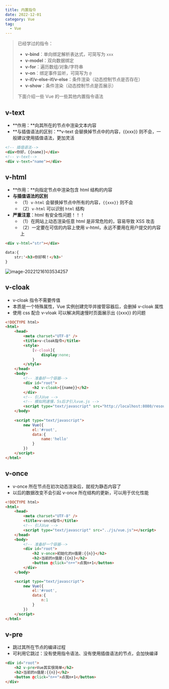 ```yaml
---
title: 内置指令
date: 2022-12-01
category: Vue
tag:
  - Vue
---
```


> 已经学过的指令：
>
> - **v-bind**：单向绑定解析表达式，可简写为 `xxx`
> - **v-model**：双向数据绑定
> - **v-for**：遍历数组/对象/字符串
> - **v-on**：绑定事件监听，可简写为 `@`
> - **v-if/v-else-if/v-else**：条件渲染（动态控制节点是否存在）
> - **v-show**：条件渲染（动态控制节点是否展示）
>
> 下面介绍一些 Vue 的一些其他内置指令语法

## v-text

- **作用：**向其所在的节点中渲染文本内容
- **与插值语法的区别：**v-text 会替换掉节点中的内容，{{xxx}} 则不会，一般建议使用插值语法，更加灵活

```html
<!-- 插值语法-->
<div>你好，{{name}}</div>
<!-- v-text-->
<div v-text="name"></div>
```

## v-html

- **作用：**向指定节点中渲染包含 html 结构的内容
- **与插值语法的区别**
  - （1）`v-html` 会替换掉节点中所有的内容，`{{xxx}}` 则不会
  - （2）`v-html` 可以识别 `html` 结构
- **严重注意**：html 有安全性问题！！！
  - （1）在网站上动态渲染任意 html 是非常危险的，容易导致 XSS 攻击
  - （2）一定要在可信的内容上使用 v-html，永远不要用在用户提交的内容上

```html
<div v-html="str"></div>

data:{
    str:'<h3>你好啊！</h3>'
}
```

![image-20221216103534257](http://img.hl1015.top/work/image-20221216103534257.png)

## v-cloak

- v-cloak 指令不需要传值
- 本质是一个特殊属性，Vue 实例创建完毕并接管容器后，会删掉 v-cloak 属性
- 使用 css 配合 v-vloak 可以解决网速慢时页面展示出 {{xxx}} 的问题

```html
<!DOCTYPE html>
<html>
	<head>
		<meta charset="UTF-8" />
		<title>v-cloak指令</title>
		<style>
			[v-cloak]{
				display:none;
			}
		</style>
	</head>
	<body>
		<!-- 准备好一个容器-->
		<div id="root">
			<h2 v-cloak>{{name}}</h2>
		</div>
        <!-- 引入Vue -->
        <!-- 模拟网速慢，5s后才引入vue.js -->
		<script type="text/javascript" src="http://localhost:8080/resource/5s/vue.js"></script>
	</body>
	
	<script type="text/javascript">
		new Vue({
			el:'#root',
			data:{
				name:'hello'
			}
		})
	</script>
</html>
```

## v-once

- v-once 所在节点在初次动态渲染后，就视为静态内容了
- 以后的数据改变不会引起 v-once 所在结构的更新，可以用于优化性能

```html
<!DOCTYPE html>
<html>
	<head>
		<meta charset="UTF-8" />
		<title>v-once指令</title>
		<!-- 引入Vue -->
		<script type="text/javascript" src="../js/vue.js"></script>
	</head>
	<body>
		<!-- 准备好一个容器-->
		<div id="root">
			<h2 v-once>初始化的n值是:{{n}}</h2>
			<h2>当前的n值是:{{n}}</h2>
			<button @click="n++">点我n+1</button>
		</div>
	</body>

	<script type="text/javascript">
        new Vue({
			el:'#root',
			data:{
				n:1
			}
		})
	</script>
</html>
```

## v-pre

- 跳过其所在节点的编译过程
- 可利用它跳过：没有使用指令语法、没有使用插值语法的节点，会加快编译

```html
<div id="root">
    <h2 v-pre>Vue其实很简单</h2>
    <h2>当前的n值是:{{n}}</h2>
    <button @click="n++">点我n+1</button>
</div>
```

